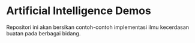 # Artificial Intelligence Demos

Repositori ini akan bersikan contoh-contoh implementasi ilmu kecerdasan buatan pada berbagai bidang.
